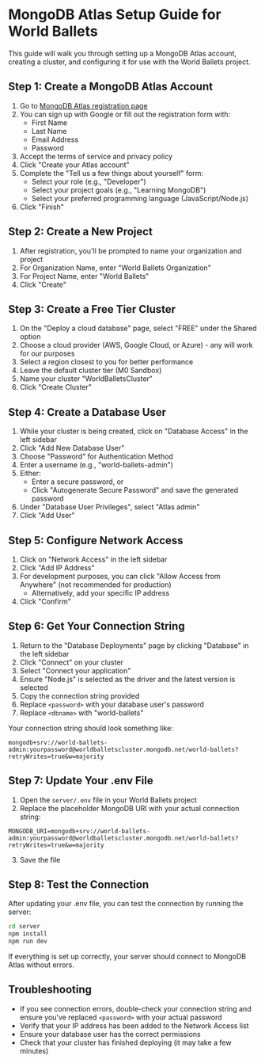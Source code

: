 # MongoDB Atlas Setup Guide for World Ballets

This guide will walk you through setting up a MongoDB Atlas account, creating a cluster, and configuring it for use with the World Ballets project.

## Step 1: Create a MongoDB Atlas Account

1. Go to [MongoDB Atlas registration page](https://www.mongodb.com/cloud/atlas/register)
2. You can sign up with Google or fill out the registration form with:
   - First Name
   - Last Name
   - Email Address
   - Password
3. Accept the terms of service and privacy policy
4. Click "Create your Atlas account"
5. Complete the "Tell us a few things about yourself" form:
   - Select your role (e.g., "Developer")
   - Select your project goals (e.g., "Learning MongoDB")
   - Select your preferred programming language (JavaScript/Node.js)
6. Click "Finish"

## Step 2: Create a New Project

1. After registration, you'll be prompted to name your organization and project
2. For Organization Name, enter "World Ballets Organization"
3. For Project Name, enter "World Ballets"
4. Click "Create"

## Step 3: Create a Free Tier Cluster

1. On the "Deploy a cloud database" page, select "FREE" under the Shared option
2. Choose a cloud provider (AWS, Google Cloud, or Azure) - any will work for our purposes
3. Select a region closest to you for better performance
4. Leave the default cluster tier (M0 Sandbox)
5. Name your cluster "WorldBalletsCluster"
6. Click "Create Cluster"

## Step 4: Create a Database User

1. While your cluster is being created, click on "Database Access" in the left sidebar
2. Click "Add New Database User"
3. Choose "Password" for Authentication Method
4. Enter a username (e.g., "world-ballets-admin")
5. Either:
   - Enter a secure password, or
   - Click "Autogenerate Secure Password" and save the generated password
6. Under "Database User Privileges", select "Atlas admin"
7. Click "Add User"

## Step 5: Configure Network Access

1. Click on "Network Access" in the left sidebar
2. Click "Add IP Address"
3. For development purposes, you can click "Allow Access from Anywhere" (not recommended for production)
   - Alternatively, add your specific IP address
4. Click "Confirm"

## Step 6: Get Your Connection String

1. Return to the "Database Deployments" page by clicking "Database" in the left sidebar
2. Click "Connect" on your cluster
3. Select "Connect your application"
4. Ensure "Node.js" is selected as the driver and the latest version is selected
5. Copy the connection string provided
6. Replace `<password>` with your database user's password
7. Replace `<dbname>` with "world-ballets"

Your connection string should look something like:
```
mongodb+srv://world-ballets-admin:yourpassword@worldballetscluster.mongodb.net/world-ballets?retryWrites=true&w=majority
```

## Step 7: Update Your .env File

1. Open the `server/.env` file in your World Ballets project
2. Replace the placeholder MongoDB URI with your actual connection string:

```
MONGODB_URI=mongodb+srv://world-ballets-admin:yourpassword@worldballetscluster.mongodb.net/world-ballets?retryWrites=true&w=majority
```

3. Save the file

## Step 8: Test the Connection

After updating your .env file, you can test the connection by running the server:

```bash
cd server
npm install
npm run dev
```

If everything is set up correctly, your server should connect to MongoDB Atlas without errors.

## Troubleshooting

- If you see connection errors, double-check your connection string and ensure you've replaced `<password>` with your actual password
- Verify that your IP address has been added to the Network Access list
- Ensure your database user has the correct permissions
- Check that your cluster has finished deploying (it may take a few minutes)
